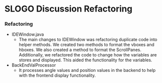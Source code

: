 # SLOGO Discussion Refactoring

### Refactoring

* IDEWindow.java
    * The main changes to IDEWindow was refactoring duplicate code into helper methods. 
    We created two methods to format the vboxes and hboxes. We also created a method to format
    the ScrollPanes. Additionally, we refactored the code to change how the variables are stores and displayed.
    This aided the functionality for the variables.
* BackEndValProcessor
    * It processes angle values and position values in the backend to help with the frontend display functionality.